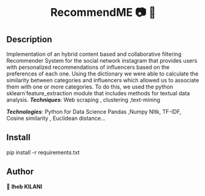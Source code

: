 <h1 align="center">RecommendME 📷 📱</h1>
<p>
</p>

## Description
Implementation of an hybrid content based and collaborative filtering Recommender System for the social network instagram that provides users with personalized recommendations of influencers based on the preferences of each one.
Using the dictionary we were able to calculate the similarity between categories and influencers which allowed us to associate them with one or more categories. To do this, we used the python sklearn˙feature_extraction module that includes methods for textual data analysis.
***Techniques***: Web scraping , clustering ,text-mining

***Technologies***: Python for Data Science Pandas ,Numpy Nltk, TF-IDF, Cosine similarity , Euclidean distance... 

## Install
pip install -r requirements.txt

## Author

👤 **Iheb KILANI**
